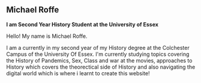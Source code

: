##  Michael Roffe
**I am Second Year History Student at the University of Essex**

Hello! My name is Michael Roffe. 

I am a currently in my second year of my History degree at the Colchester Campus of the University Of Essex. I'm currently studying topics covering the History of Pandemics, Sex, Class and war at the movies, approaches to History which covers the theorectical side of History and also navigating the digital world which is where i learnt to create this website!

 


